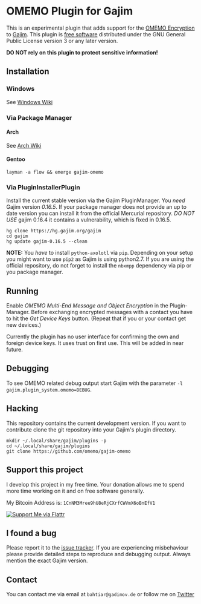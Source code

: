 # OMEMO Plugin for Gajim

This is an experimental plugin that adds support for the [OMEMO
Encryption](http://conversations.im/omemo) to [Gajim](https://gajim.org/). This
plugin is [free software](http://www.gnu.org/philosophy/free-sw.en.html)
distributed under the GNU General Public License version 3 or any later version.

**DO NOT rely on this plugin to protect sensitive information!** 

## Installation

### Windows

See [Windows Wiki](https://github.com/omemo/gajim-omemo/wiki/Installing-and-Using-on-Windows)

### Via Package Manager
#### Arch
See [Arch Wiki](https://wiki.archlinux.org/index.php/Gajim#OMEMO_Support)

#### Gentoo
`layman -a flow && emerge gajim-omemo`

### Via PluginInstallerPlugin

Install the current stable version via the Gajim PluginManager. You *need* Gajim
version *0.16.5*. If your package manager does not provide an up to date version
you can install it from the official Mercurial repository. *DO NOT USE* gajim
0.16.4 it contains a vulnerability, which is fixed in 0.16.5.
```shell
hg clone https://hg.gajim.org/gajim
cd gajim
hg update gajim-0.16.5 --clean
```

**NOTE:** You *have* to install `python-axolotl` via `pip`. Depending on your setup you might
want to use `pip2` as Gajim is using python2.7. If you are using the official repository,
do not forget to install the `nbxmpp` dependency via pip or you package manager.

## Running
Enable *OMEMO Multi-End Message and Object Encryption* in the Plugin-Manager.
Before exchanging encrypted messages with a contact you have to hit the *Get
Device Keys* button. (Repeat that if you or your contact get new devices.)

Currently the plugin has no user interface for confirming the own and foreign
device keys.  It uses trust on first use. This will be added in near future.

## Debugging
To see OMEMO related debug output start Gajim with the parameter `-l
gajim.plugin_system.omemo=DEBUG`.

## Hacking
This repository contains the current development version. If you want to
contribute clone the git repository into your Gajim's plugin directory. 
```shell
mkdir ~/.local/share/gajim/plugins -p
cd ~/.local/share/gajim/plugins
git clone https://github.com/omemo/gajim-omemo
```

## Support this project
I develop this project in my free time. Your donation allows me to spend more
time working on it and on free software generally.

My Bitcoin Address is: `1CnNM3Mree9hU8eRjCXrfCWVmX6oBnEfV1`

[![Support Me via Flattr](http://api.flattr.com/button/flattr-badge-large.png)](https://flattr.com/thing/5038679)

## I found a bug
Please report it to the [issue
tracker](https://github.com/omemo/gajim-omemo/issues). If you are experiencing
misbehaviour please provide detailed steps to reproduce and debugging output.
Always mention the exact Gajim version. 

## Contact
You can contact me via email at `bahtiar@gadimov.de` or follow me on
[Twitter](https://twitter.com/_kalkin)
